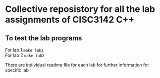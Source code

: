 # Collective reposistory for all the lab assignments of CISC3142 C++ #

## To test the lab programs ##

For lab 1
```make lab1```
<br />
For lab 2
```make lab2```


There are individual readme file for each lab for further information for specific lab
